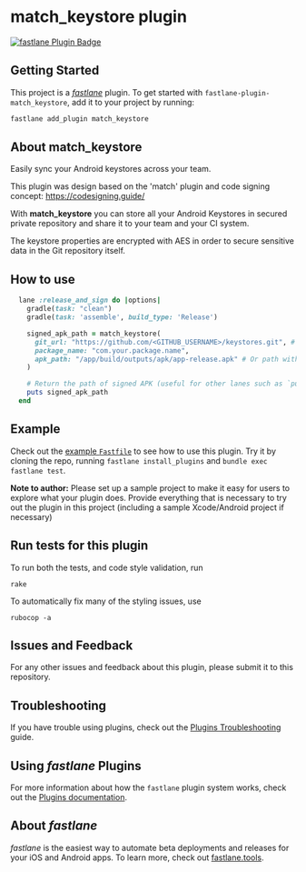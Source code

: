 # match_keystore plugin

[![fastlane Plugin Badge](https://rawcdn.githack.com/fastlane/fastlane/master/fastlane/assets/plugin-badge.svg)](https://rubygems.org/gems/fastlane-plugin-match_keystore)

## Getting Started

This project is a [_fastlane_](https://github.com/fastlane/fastlane) plugin. To get started with `fastlane-plugin-match_keystore`, add it to your project by running:

```bash
fastlane add_plugin match_keystore
```

## About match_keystore

Easily sync your Android keystores across your team.

This plugin was design based on the 'match' plugin and code signing concept: https://codesigning.guide/

With **match_keystore** you can store all your Android Keystores in secured private repository and share it to your team and your CI system.

The keystore properties are encrypted with AES in order to secure sensitive data in the Git repository itself.

## How to use

```ruby
  lane :release_and_sign do |options|
  	gradle(task: "clean")
    gradle(task: 'assemble', build_type: 'Release')

    signed_apk_path = match_keystore(
      git_url: "https://github.com/<GITHUB_USERNAME>/keystores.git", # Please use a private Git repository !
      package_name: "com.your.package.name",
      apk_path: "/app/build/outputs/apk/app-release.apk" # Or path without APK: /app/build/outputs/apk/
    )

    # Return the path of signed APK (useful for other lanes such as `publish_to_firebase`, `upload_to_play_store`)
    puts signed_apk_path
  end
```

## Example

Check out the [example `Fastfile`](fastlane/Fastfile) to see how to use this plugin. Try it by cloning the repo, running `fastlane install_plugins` and `bundle exec fastlane test`.

**Note to author:** Please set up a sample project to make it easy for users to explore what your plugin does. Provide everything that is necessary to try out the plugin in this project (including a sample Xcode/Android project if necessary)

## Run tests for this plugin

To run both the tests, and code style validation, run

```
rake
```

To automatically fix many of the styling issues, use
```
rubocop -a
```

## Issues and Feedback

For any other issues and feedback about this plugin, please submit it to this repository.

## Troubleshooting

If you have trouble using plugins, check out the [Plugins Troubleshooting](https://docs.fastlane.tools/plugins/plugins-troubleshooting/) guide.

## Using _fastlane_ Plugins

For more information about how the `fastlane` plugin system works, check out the [Plugins documentation](https://docs.fastlane.tools/plugins/create-plugin/).

## About _fastlane_

_fastlane_ is the easiest way to automate beta deployments and releases for your iOS and Android apps. To learn more, check out [fastlane.tools](https://fastlane.tools).
